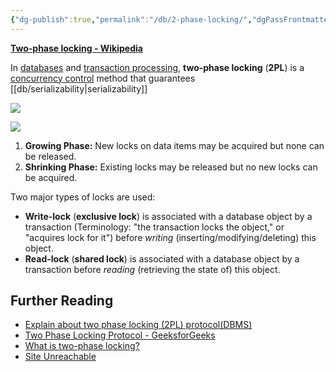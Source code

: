 ```yaml
---
{"dg-publish":true,"permalink":"/db/2-phase-locking/","dgPassFrontmatter":true}
---
```



[**Two-phase locking - Wikipedia**](https://en.wikipedia.org/wiki/Two-phase_locking) 

In [databases](https://en.wikipedia.org/wiki/Database "Database") and [transaction processing](https://en.wikipedia.org/wiki/Transaction_processing "Transaction processing"), **two-phase locking** (**2PL**) is a [concurrency control](https://en.wikipedia.org/wiki/Concurrency_control "Concurrency control") method that guarantees [[db/serializability\|serializability]]


![](https://www.researchgate.net/profile/Muhammad-Haroon-56/publication/340476882/figure/fig2/AS:877567884156929@1586239896391/Two-phase-locking-protocol-2PL.jpg)


![](https://www.tutorialspoint.com/assets/questions/media/53993/protocol.jpg)



1.  **Growing Phase:** New locks on data items may be acquired but none can be released.
2.  **Shrinking Phase:** Existing locks may be released but no new locks can be acquired.


Two major types of locks are used:

-   **Write-lock** (**exclusive lock**) is associated with a database object by a transaction (Terminology: "the transaction locks the object," or "acquires lock for it") before _writing_ (inserting/modifying/deleting) this object.
-   **Read-lock** (**shared lock**) is associated with a database object by a transaction before _reading_ (retrieving the state of) this object.


## Further Reading

- [Explain about two phase locking (2PL) protocol(DBMS)](https://www.tutorialspoint.com/explain-about-two-phase-locking-2pl-protocol-dbms)
- [Two Phase Locking Protocol - GeeksforGeeks](https://www.geeksforgeeks.org/two-phase-locking-protocol/)
- [What is two-phase locking?](https://www.educative.io/answers/what-is-two-phase-locking)
- [Site Unreachable](https://www.javatpoint.com/dbms-lock-based-protocol)